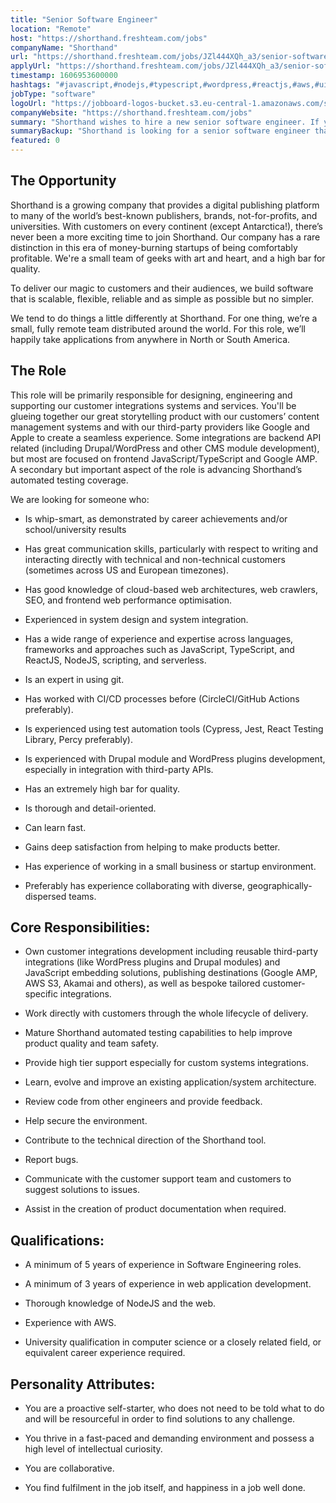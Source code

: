 ```yaml
---
title: "Senior Software Engineer"
location: "Remote"
host: "https://shorthand.freshteam.com/jobs"
companyName: "Shorthand"
url: "https://shorthand.freshteam.com/jobs/JZl444XQh_a3/senior-software-engineer-remote"
applyUrl: "https://shorthand.freshteam.com/jobs/JZl444XQh_a3/senior-software-engineer-remote#applicant-form"
timestamp: 1606953600000
hashtags: "#javascript,#nodejs,#typescript,#wordpress,#reactjs,#aws,#ui/ux,#macos,#content,#branding"
jobType: "software"
logoUrl: "https://jobboard-logos-bucket.s3.eu-central-1.amazonaws.com/shorthand"
companyWebsite: "https://shorthand.freshteam.com/jobs"
summary: "Shorthand wishes to hire a new senior software engineer. If you have 5 years of experience in Software Engineering roles, consider applying."
summaryBackup: "Shorthand is looking for a senior software engineer that has experience in: #javascript, #nodejs, #typescript."
featured: 0
---
```


## The Opportunity

Shorthand is a growing company that provides a digital publishing platform to many of the world’s best-known publishers, brands, not-for-profits, and universities. With customers on every continent (except Antarctica!), there’s never been a more exciting time to join Shorthand. Our company has a rare distinction in this era of money-burning startups of being comfortably profitable. We're a small team of geeks with art and heart, and a high bar for quality.

To deliver our magic to customers and their audiences, we build software that is scalable, flexible, reliable and as simple as possible but no simpler.

We tend to do things a little differently at Shorthand. For one thing, we’re a small, fully remote team distributed around the world. For this role, we’ll happily take applications from anywhere in North or South America.

## The Role

This role will be primarily responsible for designing, engineering and supporting our customer integrations systems and services. You'll be glueing together our great storytelling product with our customers’ content management systems and with our third-party providers like Google and Apple to create a seamless experience. Some integrations are backend API related (including Drupal/WordPress and other CMS module development), but most are focused on frontend JavaScript/TypeScript and Google AMP. A secondary but important aspect of the role is advancing Shorthand’s automated testing coverage.

We are looking for someone who:

*   Is whip-smart, as demonstrated by career achievements and/or school/university results
    
*   Has great communication skills, particularly with respect to writing and interacting directly with technical and non-technical customers (sometimes across US and European timezones).
    
*   Has good knowledge of cloud-based web architectures, web crawlers, SEO, and frontend web performance optimisation.
    
*   Experienced in system design and system integration.
    
*   Has a wide range of experience and expertise across languages, frameworks and approaches such as JavaScript, TypeScript, and ReactJS, NodeJS, scripting, and serverless.
    
*   Is an expert in using git.
    
*   Has worked with CI/CD processes before (CircleCI/GitHub Actions preferably).
    
*   Is experienced using test automation tools (Cypress, Jest, React Testing Library, Percy preferably).
    
*   Is experienced with Drupal module and WordPress plugins development, especially in integration with third-party APIs.
    
*   Has an extremely high bar for quality.
    
*   Is thorough and detail-oriented.
    
*   Can learn fast.
    
*   Gains deep satisfaction from helping to make products better.
    
*   Has experience of working in a small business or startup environment.
    
*   Preferably has experience collaborating with diverse, geographically-dispersed teams.
    

## Core Responsibilities:

*   Own customer integrations development including reusable third-party integrations (like WordPress plugins and Drupal modules) and JavaScript embedding solutions, publishing destinations (Google AMP, AWS S3, Akamai and others), as well as bespoke tailored customer-specific integrations.
    
*   Work directly with customers through the whole lifecycle of delivery.
    
*   Mature Shorthand automated testing capabilities to help improve product quality and team safety.
    
*   Provide high tier support especially for custom systems integrations.
    
*   Learn, evolve and improve an existing application/system architecture.
    
*   Review code from other engineers and provide feedback.
    
*   Help secure the environment.
    
*   Contribute to the technical direction of the Shorthand tool.
    
*   Report bugs.
    
*   Communicate with the customer support team and customers to suggest solutions to issues.
    
*   Assist in the creation of product documentation when required.
    

## Qualifications:

*   A minimum of 5 years of experience in Software Engineering roles.
    
*   A minimum of 3 years of experience in web application development.
    
*   Thorough knowledge of NodeJS and the web.
    
*   Experience with AWS.
    
*   University qualification in computer science or a closely related field, or equivalent career experience required.
    

## Personality Attributes:

*   You are a proactive self-starter, who does not need to be told what to do and will be resourceful in order to find solutions to any challenge.
    
*   You thrive in a fast-paced and demanding environment and possess a high level of intellectual curiosity.
    
*   You are collaborative.
    
*   You find fulfilment in the job itself, and happiness in a job well done.
